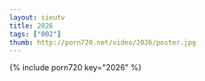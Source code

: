 ```yaml
--- 
layout: sieutv
title: 2026
tags: ["002"]
thumb: http://porn720.net/video/2026/poster.jpg
---
```

{% include porn720 key="2026" %} 
